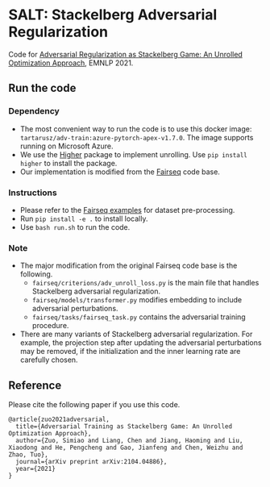 # SALT: Stackelberg Adversarial Regularization

Code for [Adversarial Regularization as Stackelberg Game: An Unrolled Optimization Approach](https://arxiv.org/abs/2104.04886), 
EMNLP 2021.

## Run the code

### Dependency
* The most convenient way to run the code is to use this docker image: `tartarusz/adv-train:azure-pytorch-apex-v1.7.0`. 
  The image supports running on Microsoft Azure.
* We use the [Higher](https://github.com/facebookresearch/higher) package to implement unrolling.
  Use `pip install higher` to install the package.
* Our implementation is modified from the [Fairseq](https://github.com/pytorch/fairseq) code base.
  
### Instructions
* Please refer to the [Fairseq examples](https://github.com/pytorch/fairseq/blob/main/examples/translation/README.md)
for dataset pre-processing.
* Run `pip install -e .` to install locally.
* Use `bash run.sh` to run the code. 

### Note
* The major modification from the original Fairseq code base is the following.
  * `fairseq/criterions/adv_unroll_loss.py` is the main file that handles Stackelberg adversarial regularization.
  * `fairseq/models/transformer.py` modifies embedding to include adversarial perturbations.
  * `fairseq/tasks/fairseq_task.py` contains the adversarial training procedure.
* There are many variants of Stackelberg adversarial regularization. For example,
the projection step after updating the adversarial perturbations may be removed,
if the initialization and the inner learning rate are carefully chosen. 


## Reference

Please cite the following paper if you use this code.

```
@article{zuo2021adversarial,
  title={Adversarial Training as Stackelberg Game: An Unrolled Optimization Approach},
  author={Zuo, Simiao and Liang, Chen and Jiang, Haoming and Liu, Xiaodong and He, Pengcheng and Gao, Jianfeng and Chen, Weizhu and Zhao, Tuo},
  journal={arXiv preprint arXiv:2104.04886},
  year={2021}
}
```
